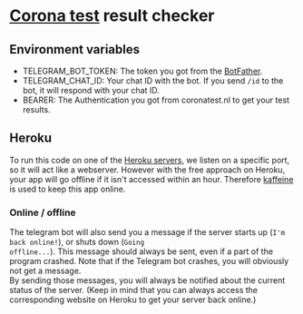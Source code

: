 # [Corona test](coronatest.nl) result checker

## Environment variables
- TELEGRAM_BOT_TOKEN: The token you got from the [BotFather](https://core.telegram.org/bots#6-botfather).
- TELEGRAM_CHAT_ID: Your chat ID with the bot. If you send <code>/id</code> to the bot, it will respond with your chat ID.
- BEARER: The Authentication you got from coronatest.nl to get your test results.

## Heroku
To run this code on one of the [Heroku servers](https://www.heroku.com/), we listen on a specific port, so it will act like a webserver. However with the free approach on Heroku, your app will go offline if it isn't accessed within an hour. Therefore [kaffeine](https://kaffeine.herokuapp.com/) is used to keep this app online.

### Online / offline
The telegram bot will also send you a message if the server starts up (<code>I'm back online!</code>), or shuts down (<code>Going offline...</code>). This message should always be sent, even if a part of the program crashed. Note that if the Telegram bot crashes, you will obviously not get a message.<br/>
By sending those messages, you will always be notified about the current status of the server.
(Keep in mind that you can always access the corresponding website on Heroku to get your server back online.)